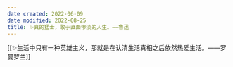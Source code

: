 ```yaml
---
date created: 2022-06-09
date modified: 2022-08-25
title: ✨真的猛士，敢于直面惨淡的人生。——鲁迅
---
```


[[✨生活中只有一种英雄主义，那就是在认清生活真相之后依然热爱生活。——罗曼罗兰]]
